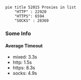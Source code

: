
```mermaid
pie title 52015 Proxies in list
    "HTTP" : 22920
    "HTTPS": 6594
    "SOCKS" : 28369
```

### Some Info
#### Average Timeout

- mixed: 3.3s
- http: 1.5s
- https: 8.3s
- socks: 4.9s